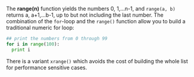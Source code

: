 The **range(n)** function yields the numbers 0, 1,...n-1, and `range(a, b)` returns a, a+1,...b-1, up to but not including the last number. The combination of the `for`-loop and the `range()` function allow you to build a traditional numeric for loop:
    
```python    
## print the numbers from 0 through 99
for i in range(100):
  print i
```

There is a variant `xrange()` which avoids the cost of building the whole list for performance sensitive cases.
